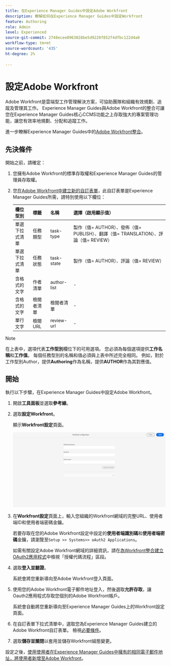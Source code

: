 ```yaml
---
title: 在Experience Manager Guides中設定Adobe Workfront
description: 瞭解如何在Experience Manager Guides中設定Workfront
feature: Authoring
role: Admin
level: Experienced
source-git-commit: 2748ecee0963028be5d9220f852f4dfbc122d4a0
workflow-type: tm+mt
source-wordcount: '435'
ht-degree: 2%

---
```


# 設定Adobe Workfront

Adobe Workfront是雲端型工作管理解決方案，可協助團隊和組織有效規劃、追蹤及管理其工作。 Experience Manager Guides與Adobe Workfront的整合可讓您在Experience Manager Guides核心CCMS功能之上存取強大的專案管理功能，讓您有效率地規劃、分配和追蹤工作。

進一步瞭解Experience Manager Guides中的[Adobe Workfront整合](../user-guide/workfront-integration.md)。

## 先決條件

開始之前，請確定：

1. 您擁有Adobe Workfront的標準存取權和Experience Manager Guides的管理員存取權。
2. 您[在Adobe Workfront中建立新的自訂表單](https://experienceleague.adobe.com/en/docs/workfront/using/administration-and-setup/customize/custom-forms/design-a-form/design-a-form)，此自訂表單是Experience Manager Guides所需，請特別使用以下欄位：

   | 欄位型別 | 標籤 | 名稱 | 選擇（啟用顯示值） |
   |------------|------|------|-------------------------------|
   | 單選下拉式清單 | 任務類型 | task-type | 製作（值= AUTHOR）、發佈（值= PUBLISH）、翻譯（值= TRANSLATION）、評論（值= REVIEW） |
   | 單選下拉式清單 | 任務狀態 | task-state | 製作（值= AUTHOR）、評論（值= REVIEW） |
   | 含格式的文字 | 作者清單 | author-list | - |
   | 含格式的文字 | 檢閱者清單 | 檢閱者清單 | - |
   | 單行文字 | 檢閱URL | review-url | - |

>[!NOTE]
>
> 在上表中，選項代表&#x200B;**工作型別**&#x200B;欄位下的可用選項。 您必須為每個選項提供&#x200B;**工作名稱**&#x200B;和&#x200B;**工作值**。 每個任務型別的名稱和值必須與上表中所述完全相同。 例如，對於工作型別Author，提供&#x200B;**Authoring**&#x200B;作為名稱，提供&#x200B;**AUTHOR**&#x200B;作為其對應值。

## 開始

執行以下步驟，在Experience Manager Guides中設定Adobe Workfront。

1. 開啟&#x200B;**工具面板**&#x200B;並選取&#x200B;**參考線**。
2. 選取&#x200B;**設定Workfront**。

   顯示&#x200B;**Workfront設定**&#x200B;頁面。

   ![](assets/configure-workfront-page.png)

3. 在&#x200B;**Workfront設定**&#x200B;頁面上，輸入您組織的Workfront網域的完整URL、使用者端ID和使用者端密碼金鑰。

   若要存取在您的Adobe Workfront設定中設定的&#x200B;**使用者端識別碼**&#x200B;和&#x200B;**使用者端密碼**&#x200B;金鑰，請瀏覽至`Setup >> Systems>> oAuth2 Applications`。

   如需有關設定Adobe Workfront網域的詳細資訊，請在[為Workfront整合建立OAuth2應用程式](https://experienceleague.adobe.com/en/docs/workfront/using/administration-and-setup/configure-integrations/create-oauth-application#create-an-oauth2-application-using-user-credentials-authorization-code-flow)中檢視「授權代碼流程」區段。

4. 選取&#x200B;**登入並驗證**。

   系統會將您重新導向至Adobe Workfront登入頁面。
5. 使用您的Adobe Workfront電子郵件地址登入，然後選取&#x200B;**允許存取**，讓Oauth2應用程式存取您個別的Adobe Workfront帳戶。

   系統會自動將您重新導向至Experience Manager Guides上的Workfront設定頁面。

6. 在自訂表單下拉式清單中，選取您為Experience Manager Guides建立的Adobe Workfront自訂表單。 檢視[必要條件](#prerequisites)。
7. 選取&#x200B;**儲存並關閉**&#x200B;以套用並儲存Workfront組態變更。

設定之後，[使用使用者在Experience Manager Guides中擁有的相同電子郵件地址，將使用者新增至Adobe Workfront](https://experienceleague.adobe.com/en/docs/workfront/using/administration-and-setup/add-users/create-manage-users/add-users)。



